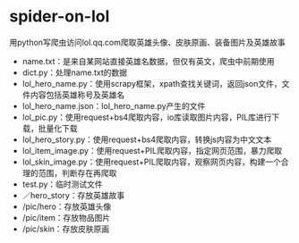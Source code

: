 # spider-on-lol
用python写爬虫访问lol.qq.com爬取英雄头像、皮肤原画、装备图片及英雄故事

* name.txt：是来自某网站直接英雄名数据，但仅有英文，爬虫中前期使用
* dict.py：处理name.txt的数据
* lol\_hero\_name.py：使用scrapy框架，xpath查找关键词，返回json文件，文件内容包括英雄称号及英雄名
* lol\_hero\_name.json：lol\_hero\_name.py产生的文件
* lol\_pic.py：使用request+bs4爬取内容，io库读取图片内容，PIL库进行下载，批量化下载
* lol\_hero\_story.py：使用request+bs4爬取内容，转换js内容为中文文本
* lol\_item\_image.py：使用request+PIL爬取内容，指定网页范围，暴力爬取
* lol\_skin\_image.py：使用request+PIL爬取内容，观察网页内容，构建一个合理的范围，判断存在再爬取
* test.py：临时测试文件
* ／hero_story：存放英雄故事
* /pic/hero：存放英雄头像
* /pic/item：存放物品图片
* /pic/skin：存放皮肤原画
